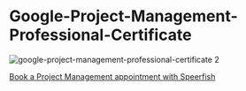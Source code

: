 # Google-Project-Management-Professional-Certificate

![google-project-management-professional-certificate 2](https://github.com/user-attachments/assets/f9734b2e-3c87-4a8d-b017-e1931b831b67)

[Book a Project Management appointment with Speerfish](https://speerfish-denver.square.site/s/appointments)

